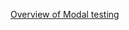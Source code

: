 [Overview of Modal testing](http://www.modalshop.com/techlibrary/Fundamentals%20of%20Modal%20Testing.pdf)